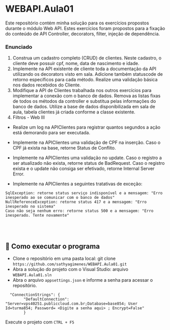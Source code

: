 # WEBAPI.Aula01

Este repositório contém minha solução para os exercícios propostos durante o módulo Web API. Estes exercícios foram propostos para a fixação do conteúdo de API Controller, decorators, filter, injeção de dependência. <br/>

### Enunciado <br/>
1. Construa um cadastro completo (CRUD) de clientes. Neste cadastro, o cliente deve possuir cpf, nome, data de nascimento e idade.
2. Implemente na API existente de cliente toda a documentação da API utilizando os decorators visto em sala. Adicione também statuscode de retorno específicos para cada método. Realize uma validação básica nos dados recebidos do Cliente.
3. Modifique a API de Clientes trabalhada nos outros exercícios para implementar a conexão com o banco de dados. Remova as listas fixas de todos os métodos da controller e substitua pelas informações do banco de dados. Utilize a base de dados disponibilizada em sala de aula, tabela clientes já criada conforme a classe existente.
4. Filtros - Web III
 - Realize um log na APIClientes para registrar quantos segundos a ação está demorando para ser executada.

- Implemente na APIClientes uma validação de CPF na inserção. Caso o CPF já exista na base, retorne Status de Conflito.

- Implemente na APIClientes uma validação no update. Caso o registro a ser atualizado não exista, retorne status de BadRequest. Caso o registro exista e o update não consiga ser efetivado, retorne Internal Server Error.

- Implemente na APIClientes a seguintes tratativas de exceção:
```
SqlException: retorne status serviço indisponível e a mensagem: "Erro inesperado ao se comunicar com o banco de dados"
NullReferenceException: retorne status 417 e a mensagem: "Erro inesperado no sistema"
Caso não seja nenhum erro: retorne status 500 e a mensagem: "Erro inesperado. Tente novamente"
```

<br/>
<br/>

## :hammer: Como executar o programa
- Clone o repositório em uma pasta local: git clone `https://github.com/sathyagimenes/WEBAPI.Aula01.git` <br/>
- Abra a solução do projeto com o Visual Studio: arquivo `WEBAPI.Aula01.sln` <br/>
- Abra o arquivo `appsettings.json` e informe a senha para acessar o repositório.
```
  "ConnectionStrings": {
        "DefaultConnection": "Server=vps40251.publiccloud.com.br;Database=base854; User Id=turma854; Password= <Digite a senha aqui> ; Encrypt=False"
        }
```
Execute o projeto com `CTRL + F5`
